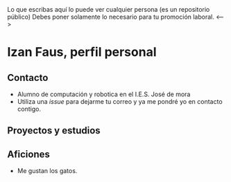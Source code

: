 <!-->
Lo que escribas aquí lo puede ver cualquier persona (es un repositorio público)
Debes poner solamente lo necesario para tu promoción laboral.
<-->
# Izan Faus, perfil personal

## Contacto
- Alumno de computación y robotica en el I.E.S. José de mora
- Utiliza una *issue* para dejarme tu correo y ya me pondré yo en contacto contigo.

## Proyectos y estudios

## Aficiones
- Me gustan los gatos.
